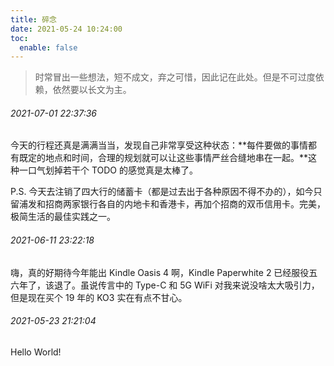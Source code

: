 ```yaml
---
title: 碎念
date: 2021-05-24 10:24:00
toc:
  enable: false
---
```


> 时常冒出一些想法，短不成文，弃之可惜，因此记在此处。但是不可过度依赖，依然要以长文为主。

###### 2021-07-01 22:37:36

今天的行程还真是满满当当，发现自己非常享受这种状态：**每件要做的事情都有既定的地点和时间，合理的规划就可以让这些事情严丝合缝地串在一起。**这种一口气划掉若干个 TODO 的感觉真是太棒了。

P.S. 今天去注销了四大行的储蓄卡（都是过去出于各种原因不得不办的），如今只留浦发和招商两家银行各自的内地卡和香港卡，再加个招商的双币信用卡。完美，极简生活的最佳实践之一。

###### 2021-06-11 23:22:18

嗨，真的好期待今年能出 Kindle Oasis 4 啊，Kindle Paperwhite 2 已经服役五六年了，该退了。虽说传言中的 Type-C 和 5G WiFi 对我来说没啥太大吸引力，但是现在买个 19 年的 KO3 实在有点不甘心。

###### 2021-05-23 21:21:04

Hello World!
